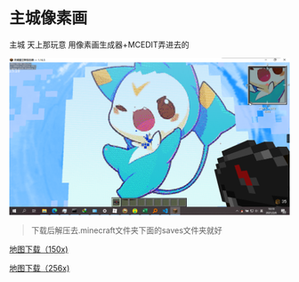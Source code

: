 # 主城像素画

主城 天上那玩意 用像素画生成器+MCEDIT弄进去的

![image-20210206101923648](2.assets/image-20210206101923648.png)

> 下载后解压去.minecraft文件夹下面的saves文件夹就好

<a href="2.assets/迪莫 150x.zip" target="_blank">地图下载（150x)</a>

<a href="2.assets/迪莫 256x.zip" target="_blank">地图下载（256x)</a>